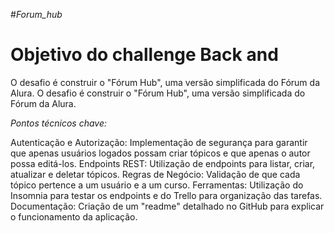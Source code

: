 # *F o r u m _ h u b*
 
# Objetivo do challenge Back and
O desafio é construir o "Fórum Hub", uma versão simplificada do Fórum da Alura.
O desafio é construir o "Fórum Hub", uma versão simplificada do Fórum da Alura.

*Pontos técnicos chave:*

Autenticação e Autorização: Implementação de segurança para garantir que apenas usuários logados possam criar tópicos e que apenas o autor possa editá-los.
Endpoints REST: Utilização de endpoints para listar, criar, atualizar e deletar tópicos.
Regras de Negócio: Validação de que cada tópico pertence a um usuário e a um curso.
Ferramentas: Utilização do Insomnia para testar os endpoints e do Trello para organização das tarefas.
Documentação: Criação de um "readme" detalhado no GitHub para explicar o funcionamento da aplicação.
 
